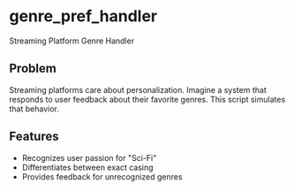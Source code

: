 # genre_pref_handler
Streaming Platform Genre Handler

## Problem

Streaming platforms care about personalization. Imagine a system that responds to user feedback about their favorite genres. This script simulates that behavior.

## Features

- Recognizes user passion for "Sci-Fi"
- Differentiates between exact casing
- Provides feedback for unrecognized genres
